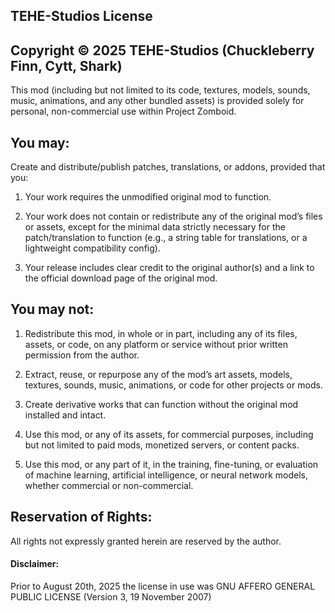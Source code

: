## TEHE-Studios License
## Copyright © 2025 TEHE-Studios (Chuckleberry Finn, Cytt, Shark)

This mod (including but not limited to its code, textures, models, sounds, music, animations, and any other bundled assets) is provided solely for personal, non-commercial use within Project Zomboid.


## You may:
Create and distribute/publish patches, translations, or addons, provided that you:

1. Your work requires the unmodified original mod to function.

2. Your work does not contain or redistribute any of the original mod’s files or assets, except for the minimal data strictly necessary for the patch/translation to function (e.g., a string table for translations, or a lightweight compatibility config).

3. Your release includes clear credit to the original author(s) and a link to the official download page of the original mod.


## You may not:
1. Redistribute this mod, in whole or in part, including any of its files, assets, or code, on any platform or service without prior written permission from the author.

2. Extract, reuse, or repurpose any of the mod’s art assets, models, textures, sounds, music, animations, or code for other projects or mods.

3. Create derivative works that can function without the original mod installed and intact.

4. Use this mod, or any of its assets, for commercial purposes, including but not limited to paid mods, monetized servers, or content packs.

5. Use this mod, or any part of it, in the training, fine-tuning, or evaluation of machine learning, artificial intelligence, or neural network models, whether commercial or non-commercial.


## Reservation of Rights:
All rights not expressly granted herein are reserved by the author.


#### Disclaimer:
Prior to August 20th, 2025 the license in use was GNU AFFERO GENERAL PUBLIC LICENSE (Version 3, 19 November 2007)
